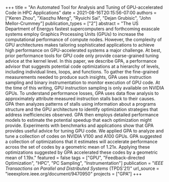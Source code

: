 +++
title = "An Automated Tool for Analysis and Tuning of GPU-accelerated Code in HPC Applications"
date = 2021-08-16T20:15:56-07:00
authors = ["Keren Zhou", "Xiaozhu Meng", "Ryuichi Sai", "Dejan Grubisic", "John Mellor-Crummey"]
publication_types = ["2"]
abstract = "The US Department of Energys fastest supercomputers and forthcoming exascale systems employ Graphics Processing Units (GPUs) to increase the computational performance of compute nodes. However, the complexity of GPU architectures makes tailoring sophisticated applications to achieve high performance on GPU-accelerated systems a major challenge. At best, prior performance tools for GPU code only provide coarse-grained tuning advice at the kernel level. In this paper, we describe GPA, a performance advisor that suggests potential code optimizations at a hierarchy of levels, including individual lines, loops, and functions. To gather the fine-grained measurements needed to produce such insights, GPA uses instruction sampling and binary instrumentation to monitor execution of GPU code. At the time of this writing, GPU instruction sampling is only available on NVIDIA GPUs. To understand performance losses, GPA uses data flow analysis to approximately attribute measured instruction stalls back to their causes. GPA then analyzes patterns of stalls using information about a programs structure and the GPU architecture to identify optimization strategies that address inefficiencies observed. GPA then employs detailed performance models to estimate the potential speedup that each optimization might provide. Experiments with benchmarks and applications show that GPA provides useful advice for tuning GPU code. We applied GPA to analyze and tune a collection of codes on NVIDIA V100 and A100 GPUs. GPA suggested a collection of optimizations that it estimates will accelerate performance across the set of codes by a geometric mean of 1.21x. Applying these optimizations suggested by GPA accelerated these codes by a geometric mean of 1.19x."
featured = false
tags = ["GPU", "Feedback-directed Optimization", "HPC", "PC Sampling", "Instrumentation"]
publication = "*IEEE Transactions on Parallel and Distributed Systems* (TPDS'21)"
url_source = "ieeexplore.ieee.org/document/9470950"
projects = ["GPA"]
+++
